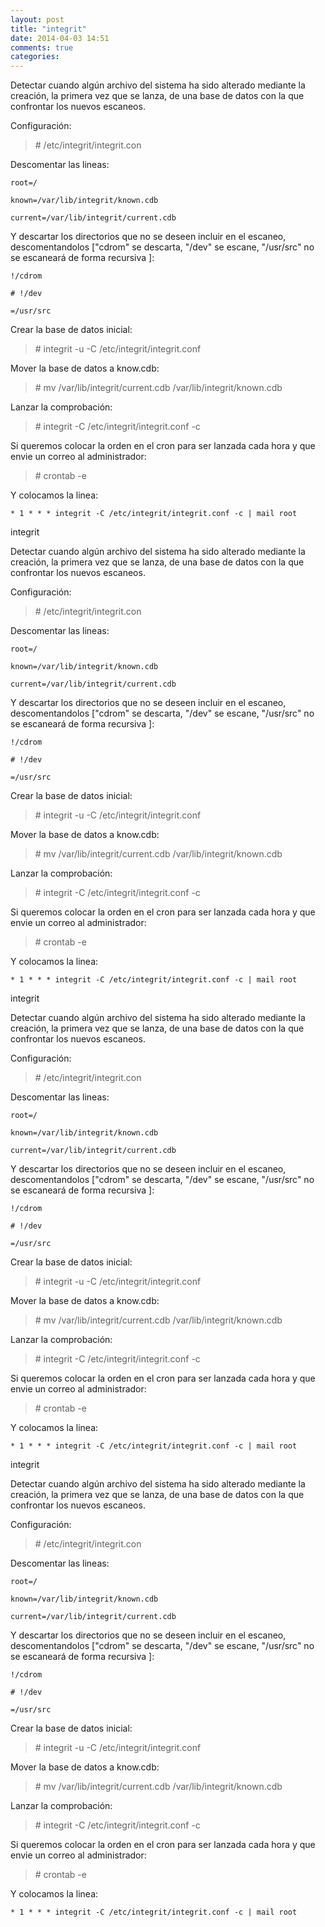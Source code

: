 ```yaml
---
layout: post
title: "integrit"
date: 2014-04-03 14:51
comments: true
categories: 
---
```

Detectar cuando algún archivo del sistema ha sido alterado mediante la creación, la primera vez que se lanza, de una base de datos con la que confrontar los nuevos escaneos.

Configuración:

>\# /etc/integrit/integrit.con

Descomentar las lineas:

	root=/  

	known=/var/lib/integrit/known.cdb       

	current=/var/lib/integrit/current.cdb

Y descartar los directorios que no se deseen incluir en el escaneo, descomentandolos ["cdrom" se descarta, "/dev" se escane, "/usr/src" no se escaneará de forma recursiva ]:

	!/cdrom

	# !/dev

	=/usr/src

Crear la base de datos inicial:

>\# integrit -u -C /etc/integrit/integrit.conf

Mover la base de datos a know.cdb:

>\# mv /var/lib/integrit/current.cdb /var/lib/integrit/known.cdb

Lanzar la comprobación:

>\# integrit -C /etc/integrit/integrit.conf -c

Si queremos colocar la orden en el cron para ser lanzada cada hora y que envie un correo al administrador:

>\# crontab -e  

Y colocamos la linea:

	* 1 * * * integrit -C /etc/integrit/integrit.conf -c | mail root

integrit

Detectar cuando algún archivo del sistema ha sido alterado mediante la creación, la primera vez que se lanza, de una base de datos con la que confrontar los nuevos escaneos.

Configuración:

>\# /etc/integrit/integrit.con

Descomentar las lineas:

	root=/  

	known=/var/lib/integrit/known.cdb       

	current=/var/lib/integrit/current.cdb

Y descartar los directorios que no se deseen incluir en el escaneo, descomentandolos ["cdrom" se descarta, "/dev" se escane, "/usr/src" no se escaneará de forma recursiva ]:

	!/cdrom

	# !/dev

	=/usr/src

Crear la base de datos inicial:

>\# integrit -u -C /etc/integrit/integrit.conf

Mover la base de datos a know.cdb:

>\# mv /var/lib/integrit/current.cdb /var/lib/integrit/known.cdb

Lanzar la comprobación:

>\# integrit -C /etc/integrit/integrit.conf -c

Si queremos colocar la orden en el cron para ser lanzada cada hora y que envie un correo al administrador:

>\# crontab -e  

Y colocamos la linea:

	* 1 * * * integrit -C /etc/integrit/integrit.conf -c | mail root

integrit

Detectar cuando algún archivo del sistema ha sido alterado mediante la creación, la primera vez que se lanza, de una base de datos con la que confrontar los nuevos escaneos.

Configuración:

>\# /etc/integrit/integrit.con

Descomentar las lineas:

	root=/  

	known=/var/lib/integrit/known.cdb       

	current=/var/lib/integrit/current.cdb

Y descartar los directorios que no se deseen incluir en el escaneo, descomentandolos ["cdrom" se descarta, "/dev" se escane, "/usr/src" no se escaneará de forma recursiva ]:

	!/cdrom

	# !/dev

	=/usr/src

Crear la base de datos inicial:

>\# integrit -u -C /etc/integrit/integrit.conf

Mover la base de datos a know.cdb:

>\# mv /var/lib/integrit/current.cdb /var/lib/integrit/known.cdb

Lanzar la comprobación:

>\# integrit -C /etc/integrit/integrit.conf -c

Si queremos colocar la orden en el cron para ser lanzada cada hora y que envie un correo al administrador:

>\# crontab -e  

Y colocamos la linea:

	* 1 * * * integrit -C /etc/integrit/integrit.conf -c | mail root

integrit

Detectar cuando algún archivo del sistema ha sido alterado mediante la creación, la primera vez que se lanza, de una base de datos con la que confrontar los nuevos escaneos.

Configuración:

>\# /etc/integrit/integrit.con

Descomentar las lineas:

	root=/  

	known=/var/lib/integrit/known.cdb       

	current=/var/lib/integrit/current.cdb

Y descartar los directorios que no se deseen incluir en el escaneo, descomentandolos ["cdrom" se descarta, "/dev" se escane, "/usr/src" no se escaneará de forma recursiva ]:

	!/cdrom

	# !/dev

	=/usr/src

Crear la base de datos inicial:

>\# integrit -u -C /etc/integrit/integrit.conf

Mover la base de datos a know.cdb:

>\# mv /var/lib/integrit/current.cdb /var/lib/integrit/known.cdb

Lanzar la comprobación:

>\# integrit -C /etc/integrit/integrit.conf -c

Si queremos colocar la orden en el cron para ser lanzada cada hora y que envie un correo al administrador:

>\# crontab -e  

Y colocamos la linea:

	* 1 * * * integrit -C /etc/integrit/integrit.conf -c | mail root

